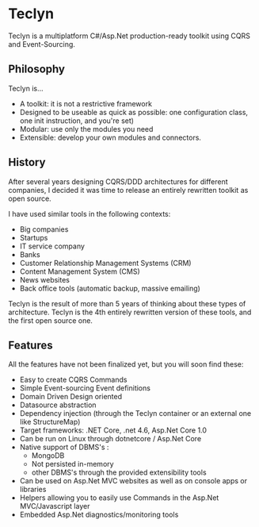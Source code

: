 # Teclyn
Teclyn is a multiplatform C#/Asp.Net production-ready toolkit using CQRS and Event-Sourcing.

## Philosophy
Teclyn is...
- A toolkit: it is not a restrictive framework
- Designed to be useable as quick as possible: one configuration class, one init instruction, and you're set)
- Modular: use only the modules you need
- Extensible: develop your own modules and connectors.

## History
After several years designing CQRS/DDD architectures for different companies, I decided it was time to release an entirely rewritten toolkit as open source.

I have used similar tools in the following contexts:
- Big companies
- Startups
- IT service company
- Banks
- Customer Relationship Management Systems (CRM)
- Content Management System (CMS)
- News websites
- Back office tools (automatic backup, massive emailing)

Teclyn is the result of more than 5 years of thinking about these types of architecture. 
Teclyn is the 4th entirely rewritten version of these tools, and the first open source one.

## Features
All the features have not been finalized yet, but you will soon find these:
- Easy to create CQRS Commands
- Simple Event-sourcing Event definitions
- Domain Driven Design oriented
- Datasource abstraction
- Dependency injection (through the Teclyn container or an external one like StructureMap)
- Target frameworks: .NET Core, .net 4.6, Asp.Net Core 1.0
- Can be run on Linux through dotnetcore / Asp.Net Core
- Native support of DBMS's :
  - MongoDB
  - Not persisted in-memory
  - other DBMS's through the provided extensibility tools
- Can be used on Asp.Net MVC websites as well as on console apps or libraries
- Helpers allowing you to easily use Commands in the Asp.Net MVC/Javascript layer
- Embedded Asp.Net diagnostics/monitoring tools